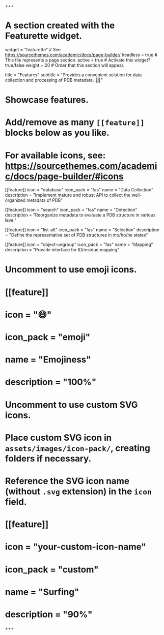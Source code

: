 +++
# A section created with the Featurette widget.
widget = "featurette"  # See https://sourcethemes.com/academic/docs/page-builder/
headless = true  # This file represents a page section.
active = true  # Activate this widget? true/false
weight = 20  # Order that this section will appear.

title = "Features"
subtitle = "Provides a convenient solution for data collection and processing of PDB metadata. 🏄‍♂️"

# Showcase features.
# 
# Add/remove as many `[[feature]]` blocks below as you like.
# 
# For available icons, see: https://sourcethemes.com/academic/docs/page-builder/#icons

[[feature]]
  icon = "database"
  icon_pack = "fas"
  name = "Data Collection"
  description = "Implement mature and robust API to collect the well-organized metadata of PDB"
  
[[feature]]
  icon = "search"
  icon_pack = "fas"
  name = "Detection"
  description = "Reorganize metadata to evaluate a PDB structure in various level"  
  
[[feature]]
  icon = "list-alt"
  icon_pack = "fas"
  name = "Selection"
  description = "Define the representative set of PDB structures in mo/ho/he states"
  
[[feature]]
  icon = "object-ungroup"
  icon_pack = "fas"
  name = "Mapping"
  description = "Provide interface for ID/residue mapping"

# Uncomment to use emoji icons.
# [[feature]]
#  icon = ":smile:"
#  icon_pack = "emoji"
#  name = "Emojiness"
#  description = "100%"  

# Uncomment to use custom SVG icons.
# Place custom SVG icon in `assets/images/icon-pack/`, creating folders if necessary.
# Reference the SVG icon name (without `.svg` extension) in the `icon` field.
# [[feature]]
#  icon = "your-custom-icon-name"
#  icon_pack = "custom"
#  name = "Surfing"
#  description = "90%"

+++
